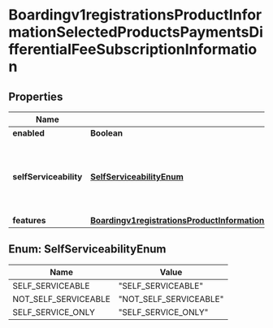 
# Boardingv1registrationsProductInformationSelectedProductsPaymentsDifferentialFeeSubscriptionInformation

## Properties
Name | Type | Description | Notes
------------ | ------------- | ------------- | -------------
**enabled** | **Boolean** |  |  [optional]
**selfServiceability** | [**SelfServiceabilityEnum**](#SelfServiceabilityEnum) | Indicates if the organization can enable this product using self service. |  [optional]
**features** | [**Boardingv1registrationsProductInformationSelectedProductsPaymentsDifferentialFeeSubscriptionInformationFeatures**](Boardingv1registrationsProductInformationSelectedProductsPaymentsDifferentialFeeSubscriptionInformationFeatures.md) |  |  [optional]


<a name="SelfServiceabilityEnum"></a>
## Enum: SelfServiceabilityEnum
Name | Value
---- | -----
SELF_SERVICEABLE | &quot;SELF_SERVICEABLE&quot;
NOT_SELF_SERVICEABLE | &quot;NOT_SELF_SERVICEABLE&quot;
SELF_SERVICE_ONLY | &quot;SELF_SERVICE_ONLY&quot;



